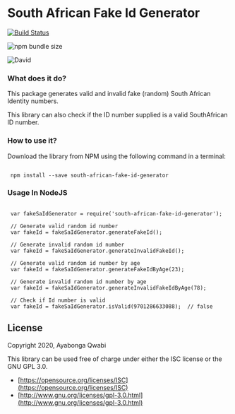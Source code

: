 # South African Fake Id Generator

[![Build Status](https://travis-ci.com/AyabongaQwabi/south-african-fake-id-generator.svg?branch=master)](https://travis-ci.com/AyabongaQwabi/south-african-fake-id-generator)

![npm bundle size](https://img.shields.io/bundlephobia/min/south-african-fake-id-generator?style=for-the-badge)

![David](https://img.shields.io/david/dev/AyabongaQwabi/south-african-fake-id-generator?style=for-the-badge)
### What does it do?
This package generates valid and invalid fake (random) South African Identity numbers.

This library can also check if the ID number supplied is a valid SouthAfrican ID number.

### How to use it?
Download the library from NPM using the following command in a terminal:
```

 npm install --save south-african-fake-id-generator

```
### Usage In NodeJS

```

 var fakeSaIdGenerator = require('south-african-fake-id-generator');

 // Generate valid random id number
 var fakeId = fakeSaIdGenerator.generateFakeId();

 // Generate invalid random id number
 var fakeId = fakeSaIdGenerator.generateInvalidFakeId();

 // Generate valid random id number by age
 var fakeId = fakeSaIdGenerator.generateFakeIdByAge(23);

 // Generate invalid random id number by age
 var fakeId = fakeSaIdGenerator.generateInvalidFakeIdByAge(78);

 // Check if Id number is valid
 var fakeId = fakeSaIdGenerator.isValid(9701286633088);  // false

```

License
-------

Copyright 2020, Ayabonga Qwabi

This library can be used free of charge under either the ISC license
or the GNU GPL 3.0.

- [https://opensource.org/licenses/ISC](https://opensource.org/licenses/ISC)
- [http://www.gnu.org/licenses/gpl-3.0.html](http://www.gnu.org/licenses/gpl-3.0.html)